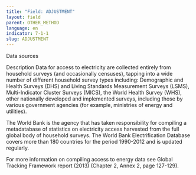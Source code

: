 ```yaml
---
title: "Field: ADJUSTMENT"
layout: field
parent: OTHER_METHOD
language: en
indicator: 7-1-1
slug: ADJUSTMENT
---
```

Data sources

Description
Data for access to electricity are collected entirely from household surveys (and occasionally censuses), tapping into a wide number of different household survey types including: Demographic and Health Surveys (DHS) and Living Standards Measurement Surveys (LSMS), Multi-Indicator Cluster Surveys (MICS), the World Health Survey (WHS), other nationally developed and implemented surveys, including those by various government agencies (for example, ministries of energy and utilities).

The World Bank is the agency that has taken responsibility for compiling a metadatabase of statistics on electricity access harvested from the full global body of household surveys. The World Bank Electrification Database covers more than 180 countries for the period 1990-2012 and is updated regularly.

For more information on compiling access to energy data see Global Tracking Framework report (2013) (Chapter 2, Annex 2, page 127-129).